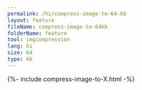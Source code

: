 ```yaml
---
permalink: /hi/compress-image-to-64-kb
layout: feature
fileName: compress-image-to-64kb
folderName: feature
tool: imgcompression
lang: hi
size: 64
type: kb
---
```


{%- include compress-image-to-X.html -%}
